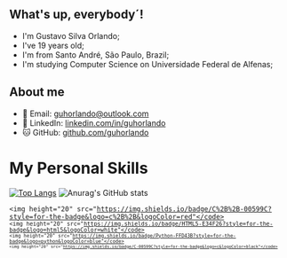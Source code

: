 ## What's up, everybody´!

- I'm Gustavo Silva Orlando;
- I've 19 years old;
- I'm from Santo André, São Paulo, Brazil;
- I'm studying Computer Science on Universidade Federal de Alfenas;


## About me
- 📧 Email: [guhorlando@outlook.com](mailto:gustavo.silvaorlando@outlook.com)  
- 💼 LinkedIn: [linkedin.com/in/guhorlando](https://www.linkedin.com/in/gustavo-orlando-78a606313)  
- 🐱 GitHub: [github.com/guhorlando](https://github.com/Guhorlando)

# My Personal Skills
[![Top Langs](https://github-readme-stats.vercel.app/api/top-langs/?username=anuraghazra&layout=donut)](https://github.com/anuraghazra/github-readme-stats)
![Anurag's GitHub stats](https://github-readme-stats.vercel.app/api?username=anuraghazra&show_icons=true&theme=tokyonight)

<code><img height="20" src="https://img.shields.io/badge/C%2B%2B-00599C?style=for-the-badge&logo=c%2B%2B&logoColor=red"</code>
<code><img height="20" src="https://img.shields.io/badge/HTML5-E34F26?style=for-the-badge&logo=html5&logoColor=white"</code>
<code><img height="20" src="https://img.shields.io/badge/Python-FFD43B?style=for-the-badge&logo=python&logoColor=blue"</code>
<code><img height="20" src="https://img.shields.io/badge/C-00599C?style=for-the-badge&logo=c&logoColor=black"</code>
